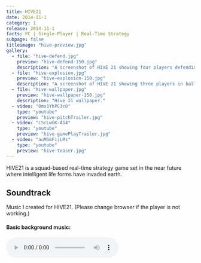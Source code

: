 ```yaml
---
title: HIVE21
date: 2014-11-1
category: 1
release: 2014-11-1
facts: PC | Single-Player | Real-Time Strategy
subpage: false
titleimage: "hive-preview.jpg"
gallery:
  - file: "hive-defend.jpg"
    preview: "hive-defend-150.jpg"
    description: "A screenshot of HIVE 21 showing four players defending the base."
  - file: "hive-explosion.jpg"
    preview: "hive-explosion-150.jpg"
    description: "A screenshot of HIVE 21 showing three players in ballte - one gets healed."
  - file: "hive-wallpaper.jpg"
    preview: "hive-wallpaper-150.jpg"
    description: "Hive 21 wallpaper."
  - video: "Omx1YhPC3c0"
    type: "youtube"
    preview: "hive-pitchTrailer.jpg"
  - video: "LScLwGK-A14"
    type: "youtube"
    preview: "hive-gamePlayTrailer.jpg"
  - video: "auMSmFijLMs"
    type: "youtube"
    preview: "hive-teaser.jpg"
---
```


HIVE21 is a squad-based real-time strategy game set in the near future where intelligent life forms have invaded earth.

## Soundtrack
Music I created for HIVE21.
(Please change browser if the player is not working.)

#### Basic background music:
<audio controls>
  <source src="HIVE21_baseline.mp3" type="audio/mpeg">
  <source src="HIVE21_baseline.ogg" type="audio/ogg">

Your browser does not support the audio element.
</audio>

#### Time is running out:
<audio controls>
  <source src="HIVE21_noTime.mp3" type="audio/mpeg">
  <source src="HIVE21_noTime.ogg" type="audio/ogg">

Your browser does not support the audio element.
</audio>

#### Now you are in trouble:
<audio controls>
  <source src="HIVE21_pressureOnMe.mp3" type="audio/mpeg">
  <source src="HIVE21_pressureOnMe.ogg" type="audio/ogg">
Your browser does not support the audio element.
</audio>

## Focus and Tasks
Game design | sound design | game music | game logic programming | level design

## Links
[IndieDB Page](http://www.indiedb.com/games/hive21/)